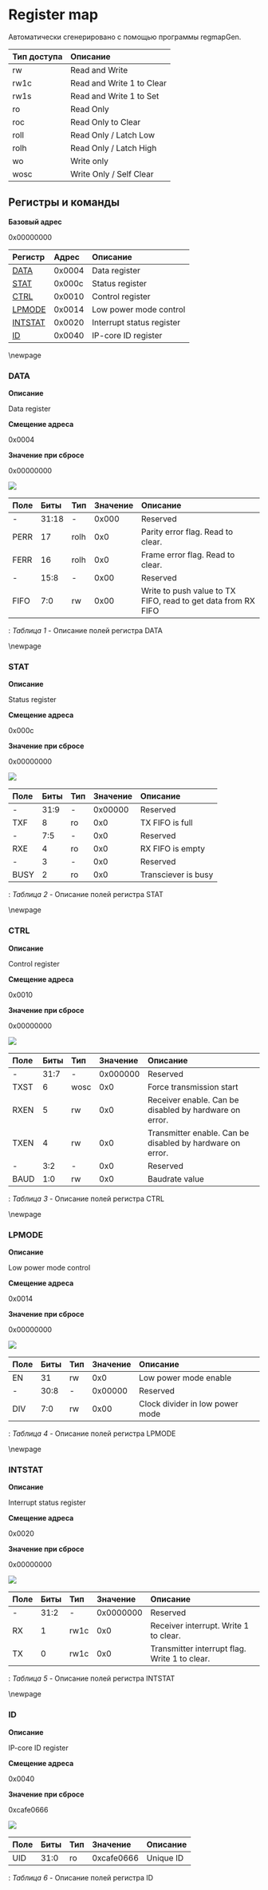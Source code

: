 # Register map

Автоматически сгенерировано с помощью программы regmapGen.

| Тип доступа | Описание                  |
| :---------- | :------------------------ |
| rw          | Read and Write            |
| rw1c        | Read and Write 1 to Clear |
| rw1s        | Read and Write 1 to Set   |
| ro          | Read Only                 |
| roc         | Read Only to Clear        |
| roll        | Read Only / Latch Low     |
| rolh        | Read Only / Latch High    |
| wo          | Write only                |
| wosc        | Write Only / Self Clear   |

## **Регистры и команды**

**Базовый адрес**

0x00000000

| Регистр                  | Адрес      | Описание    |
| :---                     | :---       | :---        |
| [DATA](#data)            | 0x0004     | Data register |
| [STAT](#stat)            | 0x000c     | Status register |
| [CTRL](#ctrl)            | 0x0010     | Control register |
| [LPMODE](#lpmode)        | 0x0014     | Low power mode control |
| [INTSTAT](#intstat)      | 0x0020     | Interrupt status register |
| [ID](#id)                | 0x0040     | IP-core ID register |


\newpage

### **DATA**

**Описание**

Data register

**Смещение адреса**

0x0004

**Значение при сбросе**

0x00000000

![](md_img/data.svg)

| Поле             | Биты   | Тип             | Значение   | Описание    |
| :---             | :---   | :---            | :---       | :---        |
| -                | 31:18  | -               | 0x000      | Reserved |
| PERR             | 17     | rolh            | 0x0        | Parity error flag. Read to clear. |
| FERR             | 16     | rolh            | 0x0        | Frame error flag. Read to clear. |
| -                | 15:8   | -               | 0x00       | Reserved |
| FIFO             | 7:0    | rw              | 0x00       | Write to push value to TX FIFO, read to get data from RX FIFO |
: *Таблица 1* - Описание полей регистра DATA


\newpage

### **STAT**

**Описание**

Status register

**Смещение адреса**

0x000c

**Значение при сбросе**

0x00000000

![](md_img/stat.svg)

| Поле             | Биты   | Тип             | Значение   | Описание    |
| :---             | :---   | :---            | :---       | :---        |
| -                | 31:9   | -               | 0x00000    | Reserved |
| TXF              | 8      | ro              | 0x0        | TX FIFO is full |
| -                | 7:5    | -               | 0x0        | Reserved |
| RXE              | 4      | ro              | 0x0        | RX FIFO is empty |
| -                | 3      | -               | 0x0        | Reserved |
| BUSY             | 2      | ro              | 0x0        | Transciever is busy |
: *Таблица 2* - Описание полей регистра STAT


\newpage

### **CTRL**

**Описание**

Control register

**Смещение адреса**

0x0010

**Значение при сбросе**

0x00000000

![](md_img/ctrl.svg)

| Поле             | Биты   | Тип             | Значение   | Описание    |
| :---             | :---   | :---            | :---       | :---        |
| -                | 31:7   | -               | 0x000000   | Reserved |
| TXST             | 6      | wosc            | 0x0        | Force transmission start |
| RXEN             | 5      | rw              | 0x0        | Receiver enable. Can be disabled by hardware on error. |
| TXEN             | 4      | rw              | 0x0        | Transmitter enable. Can be disabled by hardware on error. |
| -                | 3:2    | -               | 0x0        | Reserved |
| BAUD             | 1:0    | rw              | 0x0        | Baudrate value |
: *Таблица 3* - Описание полей регистра CTRL


\newpage

### **LPMODE**

**Описание**

Low power mode control

**Смещение адреса**

0x0014

**Значение при сбросе**

0x00000000

![](md_img/lpmode.svg)

| Поле             | Биты   | Тип             | Значение   | Описание    |
| :---             | :---   | :---            | :---       | :---        |
| EN               | 31     | rw              | 0x0        | Low power mode enable |
| -                | 30:8   | -               | 0x00000    | Reserved |
| DIV              | 7:0    | rw              | 0x00       | Clock divider in low power mode |
: *Таблица 4* - Описание полей регистра LPMODE


\newpage

### **INTSTAT**

**Описание**

Interrupt status register

**Смещение адреса**

0x0020

**Значение при сбросе**

0x00000000

![](md_img/intstat.svg)

| Поле             | Биты   | Тип             | Значение   | Описание    |
| :---             | :---   | :---            | :---       | :---        |
| -                | 31:2   | -               | 0x0000000  | Reserved |
| RX               | 1      | rw1c            | 0x0        | Receiver interrupt. Write 1 to clear. |
| TX               | 0      | rw1c            | 0x0        | Transmitter interrupt flag. Write 1 to clear. |
: *Таблица 5* - Описание полей регистра INTSTAT


\newpage

### **ID**

**Описание**

IP-core ID register

**Смещение адреса**

0x0040

**Значение при сбросе**

0xcafe0666

![](md_img/id.svg)

| Поле             | Биты   | Тип             | Значение   | Описание    |
| :---             | :---   | :---            | :---       | :---        |
| UID              | 31:0   | ro              | 0xcafe0666 | Unique ID |
: *Таблица 6* - Описание полей регистра ID

